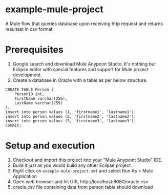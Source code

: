 # example-mule-project
A Mule flow that queries database upon receiving http request and returns resultset in csv format

# Prerequisites
1. Google search and download Mule Anypoint Studio. It's nothing but Eclipse editor with special features and support for Mule project development.
2. Create a database in Oracle with a table as per below structure.
```
CREATE TABLE Person (
    PersonID int,
    FirstName varchar(255),
    LastName varchar(255)
);
insert into person values (1, 'firstname1', 'lastname1');
insert into person values (2, 'firstname2', 'lastname2');
insert into person values (3, 'firstname3', 'lastname3');
commit;
```

# Setup and execution
1. Checkout and import this project into your "Mule Anypoint Studio" IDE.
2. Build it just as you would build any other Eclipse project.
3. Right click on `example-mule-project.xml` and select Run As > Mule Application
4. Open web browser and hit URL http://localhost:8080/oracle.csv
5. oracle.csv file containing data from person table should download
